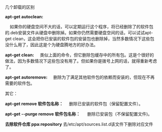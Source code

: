 几个卸载的区别

**apt-get autoclean:**

    如果你的硬盘空间不大的话，可以定期运行这个程序，将已经删除了的软件包的.deb安装文件从硬盘中删除掉。如果你仍然需要硬盘空间的话，可以试试apt-get clean，这会把你已安装的软件包的安装包也删除掉，当然多数情况下这些包没什么用了，因此这是个为硬盘腾地方的好办法。

**apt-get clean:**
    类似上面的命令，但它删除包缓存中的所有包。这是个很好的做法，因为多数情况下这些包没有用了。但如果你是拨号上网的话，就得重新考虑了。

**apt-get autoremove:**
    删除为了满足其他软件包的依赖而安装的，但现在不再需要的软件包。

其它：

**apt-get remove 软件包名称：**
    删除已安装的软件包（保留配置文件）。

**apt-get --purge remove 软件包名称：**
     删除已安装包（不保留配置文件)。

**去除软件仓库 ppa:repository**
去/etc/apt/sources.list.d该文件下删除对应文件